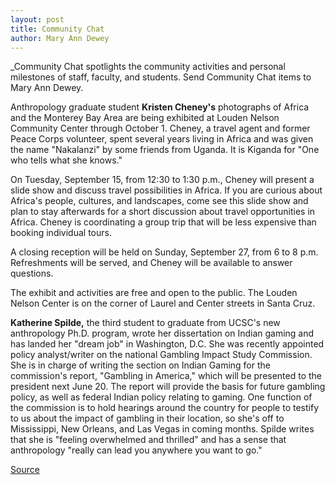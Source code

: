 ```yaml
---
layout: post
title: Community Chat
author: Mary Ann Dewey
---
```


_Community Chat spotlights the community activities and personal milestones of staff, faculty, and students. Send Community Chat items to Mary Ann Dewey.

Anthropology graduate student **Kristen Cheney's** photographs of Africa and the Monterey Bay Area are being exhibited at Louden Nelson Community Center through October 1. Cheney, a travel agent and former Peace Corps volunteer, spent several years living in Africa and was given the name "Nakalanzi" by some friends from Uganda. It is Kiganda for "One who tells what she knows."

On Tuesday, September 15, from 12:30 to 1:30 p.m., Cheney will present a slide show and discuss travel possibilities in Africa. If you are curious about Africa's people, cultures, and landscapes, come see this slide show and plan to stay afterwards for a short discussion about travel opportunities in Africa. Cheney is coordinating a group trip that will be less expensive than booking individual tours.

A closing reception will be held on Sunday, September 27, from 6 to 8 p.m. Refreshments will be served, and Cheney will be available to answer questions.

The exhibit and activities are free and open to the public. The Louden Nelson Center is on the corner of Laurel and Center streets in Santa Cruz.  

**Katherine Spilde,** the third student to graduate from UCSC's new anthropology Ph.D. program, wrote her dissertation on Indian gaming and has landed her "dream job" in Washington, D.C. She was recently appointed policy analyst/writer on the national Gambling Impact Study Commission. She is in charge of writing the section on Indian Gaming for the commission's report, "Gambling in America," which will be presented to the president next June 20. The report will provide the basis for future gambling policy, as well as federal Indian policy relating to gaming. One function of the commission is to hold hearings around the country for people to testify to us about the impact of gambling in their location, so she's off to Mississippi, New Orleans, and Las Vegas in coming months. Spilde writes that she is "feeling overwhelmed and thrilled" and has a sense that anthropology "really can lead you anywhere you want to go."

[Source](http://www1.ucsc.edu/oncampus/currents/98-99/09-07/chat.htm "Permalink to Community Chat: 09-07-98")
